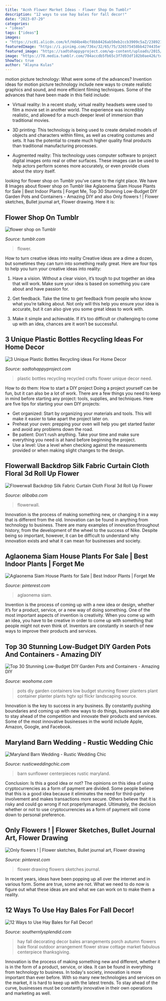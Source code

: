 ```yaml
---
title: "Acnh Flower Market Ideas - Flower Shop On Tumblr"
description: "12 ways to use hay bales for fall decor!"
date: "2023-07-29"
categories:
- "ideas"
tags: ["ideas"]
images:
- "https://sc01.alicdn.com/kf/Hd4be4bcf8bb8426ab50eb2ccb3909c5aZ/238921517/Hd4be4bcf8bb8426ab50eb2ccb3909c5aZ.jpg"
featuredImage: "https://i.pinimg.com/736x/32/65/75/326575458bb4274435efe2261f0d58d4.jpg"
featured_image: "https://sadtohappyproject.com/wp-content/uploads/2015/01/recycled-plastic-bottles-crafts-flower-pot.jpg"
image: "https://78.media.tumblr.com/704accdb5fb65c3f7d93df102b0ae426/tumblr_o5v0v3jhi81szdyreo1_500.jpg"
ShowToc: true
author: "Alayna Kulas"
---
```



motion picture technology: What were some of the advances?
Invention ideas for motion picture technology include new ways to create realistic graphics and sound, and more efficient filming techniques. Some of the advances that have been made in this field include: 
- Virtual reality: In a recent study, virtual reality headsets were used to film a movie set in another world. The experience was incredibly realistic, and allowed for a much deeper level of immersion than traditional movies. 

- 3D printing: This technology is being used to create detailed models of objects and characters within films, as well as creating costumes and sets. It has the potential to create much higher quality final products than traditional manufacturing processes. 

- Augmented reality: This technology uses computer software to project digital images onto real or other surfaces. These images can be used to help actors perform scenes more accurately, or even provide clues about the story itself.

	

		
looking for flower shop on Tumblr you've came to the right place. We have 8 Images about flower shop on Tumblr like Aglaonema Siam House Plants for Sale | Best Indoor Plants | Forget Me, Top 30 Stunning Low-Budget DIY Garden Pots and Containers - Amazing DIY and also Only flowers ! | Flower sketches, Bullet journal art, Flower drawing. Here it is:
		
    
## Flower Shop On Tumblr

<img loading=lazy src="https://78.media.tumblr.com/704accdb5fb65c3f7d93df102b0ae426/tumblr_o5v0v3jhi81szdyreo1_500.jpg" onerror="this.onerror=null;this.src='https://tse2.mm.bing.net/th?id=OIP.Xma2tBoXI6c4GT2zBPaahQHaKX&amp;pid=15.1';" alt="flower shop on Tumblr">

_Source: tumblr.com_

>flower. 

	

How to turn creative ideas into reality
Creative ideas are a dime a dozen, but sometimes they can turn into something really great. Here are four tips to help you turn your creative ideas into reality:
1. Have a vision. Without a clear vision, it’s tough to put together an idea that will work. Make sure your idea is based on something you care about and have passion for.

2. Get feedback. Take the time to get feedback from people who know what you’re talking about. Not only will this help you ensure your idea is accurate, but it can also give you some great ideas to work with.

3. Make it simple and achievable. If it’s too difficult or challenging to come up with an idea, chances are it won’t be successful.

    
## 3 Unique Plastic Bottles Recycling Ideas For Home Decor

<img loading=lazy src="https://sadtohappyproject.com/wp-content/uploads/2015/01/recycled-plastic-bottles-crafts-flower-pot.jpg" onerror="this.onerror=null;this.src='https://tse3.mm.bing.net/th?id=OIP.-_fOozVLcFr6MolZ1C9frAHaT_&amp;pid=15.1';" alt="3 Unique Plastic Bottles Recycling ideas For Home Decor">

_Source: sadtohappyproject.com_

>plastic bottles recycling recycled crafts flower unique decor need. 

	

How to do them: How to start a DIY project
Doing a project yourself can be fun, but it can also be a lot of work. There are a few things you need to keep in mind before starting any project: tools, supplies, and techniques. Here are five tips for starting your own DIY projects: 
- Get organized: Start by organizing your materials and tools. This will make it easier to take apart the project later on. 
- Preheat your oven: prepping your oven will help you get started faster and avoid any problems down the road. 
- Be patient: Don’t rush anything. Take your time and make sure everything you need is at hand before beginning the project. 
- Use a level: Use a level when checking against the measurements provided or when making slight changes to the design.

    
## Flowerwall Backdrop Silk Fabric Curtain Cloth Floral 3d Roll Up Flower

<img loading=lazy src="https://sc01.alicdn.com/kf/Hd4be4bcf8bb8426ab50eb2ccb3909c5aZ/238921517/Hd4be4bcf8bb8426ab50eb2ccb3909c5aZ.jpg" onerror="this.onerror=null;this.src='https://tse4.mm.bing.net/th?id=OIP.1Dgbc20NbQsU5813dPbSsQHaHa&amp;pid=15.1';" alt="Flowerwall Backdrop Silk Fabric Curtain Cloth Floral 3d Roll Up Flower">

_Source: alibaba.com_

>flowerwall. 

	

Innovation is the process of making something new, or changing it in a way that is different from the old. Innovation can be found in anything from technology to business. There are many examples of innovation throughout history, from the development of the wheel to the success of Nike. Despite being so important, however, it can be difficult to understand why innovation exists and what it can mean for businesses and society.

    
## Aglaonema Siam House Plants For Sale | Best Indoor Plants | Forget Me

<img loading=lazy src="https://i.pinimg.com/736x/32/65/75/326575458bb4274435efe2261f0d58d4.jpg" onerror="this.onerror=null;this.src='https://tse2.mm.bing.net/th?id=OIP.7sDHGsla9m6Aid664gC_ewHaHa&amp;pid=15.1';" alt="Aglaonema Siam House Plants for Sale | Best Indoor Plants | Forget Me">

_Source: pinterest.com_

>aglaonema siam. 

	

Invention is the process of coming up with a new idea or design, whether it’s for a product, service, or a new way of doing something. One of the most important aspects of invention is creativity. When you come up with an idea, you have to be creative in order to come up with something that people might not even think of. Inventors are constantly in search of new ways to improve their products and services.

    
## Top 30 Stunning Low-Budget DIY Garden Pots And Containers - Amazing DIY

<img loading=lazy src="http://www.woohome.com/wp-content/uploads/2014/02/DIY-Garden-Pots-16.jpg" onerror="this.onerror=null;this.src='https://tse3.mm.bing.net/th?id=OIP.RIxg7ATinpkXvZ-tPO19XgHaLh&amp;pid=15.1';" alt="Top 30 Stunning Low-Budget DIY Garden Pots and Containers - Amazing DIY">

_Source: woohome.com_

>pots diy garden containers low budget stunning flower planters plant container planter plants hgtv spl flickr landscaping source. 

	

Innovation is the key to success in any business. By constantly pushing boundaries and coming up with new ways to do things, businesses are able to stay ahead of the competition and innovate their products and services. Some of the most innovative businesses in the world include Apple, Amazon, Google, and Facebook.

    
## Maryland Barn Wedding - Rustic Wedding Chic

<img loading=lazy src="http://rusticweddingchic.com/wp-content/uploads/2013/01/sunflower-wedding-centerpieces.jpg" onerror="this.onerror=null;this.src='https://tse3.mm.bing.net/th?id=OIP.SYuaLjf4cC96wjqj9ZHyPAHaLI&amp;pid=15.1';" alt="Maryland Barn Wedding - Rustic Wedding Chic">

_Source: rusticweddingchic.com_

>barn sunflower centerpieces rustic maryland. 

	

Conclusion: Is this a good idea or not?
The opinions on this idea of using cryptocurrencies as a form of payment are divided. Some people believe that this is a good idea because it eliminates the need for third-party involvement and makes transactions more secure. Others believe that it is risky and could go wrong if not properlymanaged. Ultimately, the decision whether or not to use cryptocurrencies as a form of payment will come down to personal preference.

    
## Only Flowers ! | Flower Sketches, Bullet Journal Art, Flower Drawing

<img loading=lazy src="https://i.pinimg.com/736x/64/3b/49/643b499511b147bd66e4196aee8e3f75.jpg" onerror="this.onerror=null;this.src='https://tse4.mm.bing.net/th?id=OIP.Wx1oRdsPBtDDhoYi8V178gHaNW&amp;pid=15.1';" alt="Only flowers ! | Flower sketches, Bullet journal art, Flower drawing">

_Source: pinterest.com_

>flower drawing flowers sketches journal. 

	

In recent years, ideas have been popping up all over the internet and in various form. Some are true, some are not. What we need to do now is figure out what these ideas are and what we can work on to make them a reality.

    
## 12 Ways To Use Hay Bales For Fall Decor!

<img loading=lazy src="https://www.southernlysplendid.com/wp-content/uploads/2017/08/hay11.jpg" onerror="this.onerror=null;this.src='https://tse3.mm.bing.net/th?id=OIP.J3NxQk9WeQ1jXa0aadpfpQHaIZ&amp;pid=15.1';" alt="12 Ways to Use Hay Bales for Fall Decor!">

_Source: southernlysplendid.com_

>hay fall decorating decor bales arrangements porch autumn flowers bale floral outdoor arrangement flower straw cottage market fabulous centerpiece thanksgiving. 

	

Innovation is the process of making something new and different, whether it is in the form of a product, service, or idea. It can be found in everything from technology to business. In today's society, innovation is more important than ever before. With so many new technologies and services on the market, it is hard to keep up with the latest trends. To stay ahead of the curve, businesses must be constantly innovative in their own operations and marketing as well.


